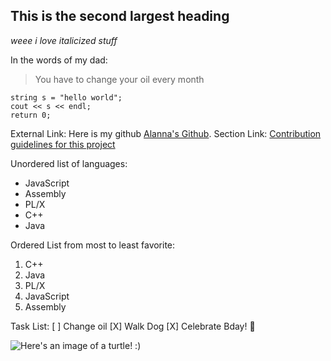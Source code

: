 ## This is the second largest heading

  *weee i love italicized stuff*

  In the words of my dad:

  > You have to change your oil every month

```
string s = "hello world";
cout << s << endl;
return 0;
```

External Link:
Here is my github [Alanna's Github](https://github.com/amerlangit).
Section Link:
[Contribution guidelines for this project](docs/CONTRIBUTING.md)

Unordered list of languages:
- JavaScript
- Assembly
- PL/X
- C++
- Java

Ordered List from most to least favorite:
1. C++
2. Java
3. PL/X
4. JavaScript
5. Assembly

Task List:
[ ] Change oil
[X] Walk Dog
[X] Celebrate Bday! :tada:

![Here's an image of a turtle! :)](https://upload.wikimedia.org/wikipedia/commons/f/f4/Florida_Box_Turtle_Digon3_re-edited.jpg)


